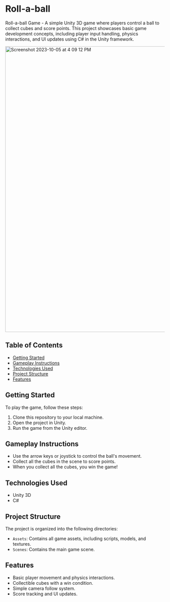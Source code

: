 # Roll-a-ball
Roll-a-ball Game - A simple Unity 3D game where players control a ball to collect cubes and score points. This project showcases basic game development concepts, including player input handling, physics interactions, and UI updates using C# in the Unity framework.

<img width="900" alt="Screenshot 2023-10-05 at 4 09 12 PM" src="https://github.com/Nehal-Mishra/Roll-a-ball/assets/79911136/99316954-440d-44ff-bb9a-524215b53e89">

## Table of Contents

- [Getting Started](#getting-started)
- [Gameplay Instructions](#gameplay-instructions)
- [Technologies Used](#technologies-used)
- [Project Structure](#project-structure)
- [Features](#features)

## Getting Started

To play the game, follow these steps:

1. Clone this repository to your local machine.
2. Open the project in Unity.
3. Run the game from the Unity editor.

## Gameplay Instructions
- Use the arrow keys or joystick to control the ball's movement.
- Collect all the cubes in the scene to score points.
- When you collect all the cubes, you win the game!

## Technologies Used
- Unity 3D
- C#

## Project Structure

The project is organized into the following directories:

- `Assets`: Contains all game assets, including scripts, models, and textures.
- `Scenes`: Contains the main game scene.

## Features
- Basic player movement and physics interactions.
- Collectible cubes with a win condition.
- Simple camera follow system.
- Score tracking and UI updates.
